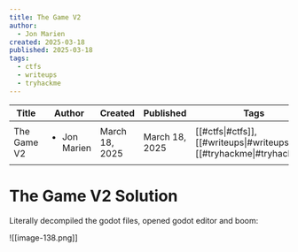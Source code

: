 ```yaml
---
title: The Game V2
author:
  - Jon Marien
created: 2025-03-18
published: 2025-03-18
tags:
  - ctfs
  - writeups
  - tryhackme
---
```


| Title       | Author                       | Created        | Published      | Tags                                                                   |
| ----------- | ---------------------------- | -------------- | -------------- | ---------------------------------------------------------------------- |
| The Game V2 | <ul><li>Jon Marien</li></ul> | March 18, 2025 | March 18, 2025 | [[#ctfs\|#ctfs]], [[#writeups\|#writeups]], [[#tryhackme\|#tryhackme]] |

# The Game V2 Solution

Literally decompiled the godot files, opened godot editor and boom:

![[image-138.png]]
